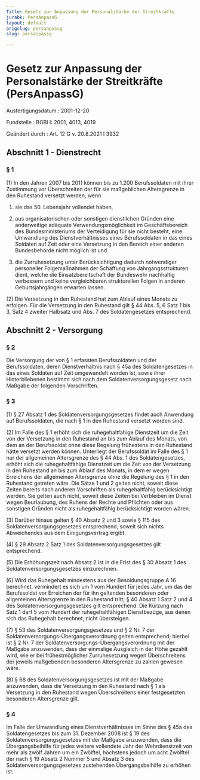```yaml
---
Title: Gesetz zur Anpassung der Personalstärke der Streitkräfte
jurabk: PersAnpassG
layout: default
origslug: persanpassg
slug: persanpassg

---
```


# Gesetz zur Anpassung der Personalstärke der Streitkräfte (PersAnpassG)

Ausfertigungsdatum
:   2001-12-20

Fundstelle
:   BGBl I: 2001, 4013, 4019

Geändert durch
:   Art. 12 G v. 20.8.2021 I 3932


## Abschnitt 1 - Dienstrecht



### § 1

(1) In den Jahren 2007 bis 2011 können bis zu 1.200 Berufssoldaten mit ihrer Zustimmung vor Überschreiten der für sie maßgeblichen Altersgrenze in den Ruhestand versetzt werden, wenn

1.  sie das 50. Lebensjahr vollendet haben,


2.  aus organisatorischen oder sonstigen dienstlichen Gründen eine anderweitige adäquate Verwendungsmöglichkeit im Geschäftsbereich des Bundesministeriums der Verteidigung für sie nicht besteht, eine Umwandlung des Dienstverhältnisses eines Berufssoldaten in das eines Soldaten auf Zeit oder eine Versetzung in den Bereich einer anderen Bundesbehörde nicht möglich ist und


3.  die Zurruhesetzung unter Berücksichtigung dadurch notwendiger personeller Folgemaßnahmen der Schaffung von Jahrgangsstrukturen dient, welche die Einsatzbereitschaft der Bundeswehr nachhaltig verbessern und keine vergleichbaren strukturellen Folgen in anderen Geburtsjahrgängen erwarten lassen.




(2) Die Versetzung in den Ruhestand hat zum Ablauf eines Monats zu erfolgen. Für die Versetzung in den Ruhestand gilt § 44 Abs. 5, 6 Satz 1 bis 3, Satz 4 zweiter Halbsatz und Abs. 7 des Soldatengesetzes entsprechend.


## Abschnitt 2 - Versorgung



### § 2

Die Versorgung der von § 1 erfassten Berufssoldaten und der Berufssoldaten, deren Dienstverhältnis nach § 45a des Soldatengesetzes in das eines Soldaten auf Zeit umgewandelt worden ist, sowie ihrer Hinterbliebenen bestimmt sich nach dem Soldatenversorgungsgesetz nach Maßgabe der folgenden Vorschriften.


### § 3

(1) § 27 Absatz 1 des Soldatenversorgungsgesetzes findet auch Anwendung auf Berufssoldaten, die nach § 1 in den Ruhestand versetzt worden sind.

(2) Im Falle des § 1 erhöht sich die ruhegehaltfähige Dienstzeit um die Zeit von der Versetzung in den Ruhestand an bis zum Ablauf des Monats, von dem an der Berufssoldat ohne diese Regelung frühestens in den Ruhestand hätte versetzt werden können. Unterliegt der Berufssoldat im Falle des § 1 nur der allgemeinen Altersgrenze des § 44 Abs. 1 des Soldatengesetzes, erhöht sich die ruhegehaltfähige Dienstzeit um die Zeit von der Versetzung in den Ruhestand an bis zum Ablauf des Monats, in dem er wegen Erreichens der allgemeinen Altersgrenze ohne die Regelung des § 1 in den Ruhestand getreten wäre. Die Sätze 1 und 2 gelten nicht, soweit diese Zeiten bereits nach anderen Vorschriften als ruhegehaltfähig berücksichtigt werden. Sie gelten auch nicht, soweit diese Zeiten bei Verbleiben im Dienst wegen Beurlaubung, des Ruhens der Rechte und Pflichten oder aus sonstigen Gründen nicht als ruhegehaltfähig berücksichtigt worden wären.

(3) Darüber hinaus gelten § 40 Absatz 2 und 3 sowie § 115 des Soldatenversorgungsgesetzes entsprechend, soweit sich nichts Abweichendes aus dem Einigungsvertrag ergibt.

(4) § 29 Absatz 2 Satz 1 des Soldatenversorgungsgesetzes gilt entsprechend.

(5) Die Erhöhungszeit nach Absatz 2 ist in die Frist des § 30 Absatz 1 des Soldatenversorgungsgesetzes einzurechnen.

(6) Wird das Ruhegehalt mindestens aus der Besoldungsgruppe A 16 berechnet, vermindert es sich um 1 vom Hundert für jedes Jahr, um das der Berufssoldat vor Erreichen der für ihn geltenden besonderen oder allgemeinen Altersgrenze in den Ruhestand tritt; § 40 Absatz 1 Satz 2 und 4 des Soldatenversorgungsgesetzes gilt entsprechend. Die Kürzung nach Satz 1 darf 5 vom Hundert der ruhegehaltfähigen Dienstbezüge, aus denen sich das Ruhegehalt berechnet, nicht übersteigen.

(7) § 53 des Soldatenversorgungsgesetzes und § 2 Nr. 7 der Soldatenversorgungs-Übergangsverordnung gelten entsprechend; hierbei ist § 2 Nr. 7 der Soldatenversorgungs-Übergangsverordnung mit der Maßgabe anzuwenden, dass der einmalige Ausgleich in der Höhe gezahlt wird, wie er bei frühestmöglicher Zurruhesetzung wegen Überschreitens der jeweils maßgebenden besonderen Altersgrenze zu zahlen gewesen wäre.

(8) § 68 des Soldatenversorgungsgesetzes ist mit der Maßgabe anzuwenden, dass die Versetzung in den Ruhestand nach § 1 als Versetzung in den Ruhestand wegen Überschreitens einer festgesetzten besonderen Altersgrenze gilt.


### § 4

Im Falle der Umwandlung eines Dienstverhältnisses im Sinne des § 45a des Soldatengesetzes bis zum 31. Dezember 2008 ist § 19 des Soldatenversorgungsgesetzes mit der Maßgabe anzuwenden, dass die Übergangsbeihilfe für jedes weitere vollendete Jahr der Wehrdienstzeit von mehr als zwölf Jahren um ein Zwölftel, höchstens jedoch um acht Zwölftel der nach § 19 Absatz 2 Nummer 5 und Absatz 3 des Soldatenversorgungsgesetzes zustehenden Übergangsbeihilfe zu erhöhen ist.

